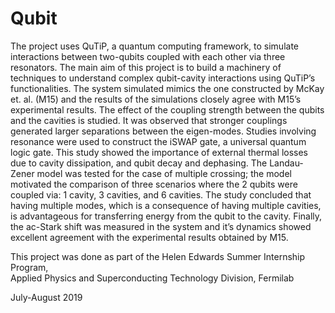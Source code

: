 # Qubit
The project uses QuTiP, a quantum computing framework, to simulate interactions between
two-qubits coupled with each other via three resonators. The main aim of this project is to
build a machinery of techniques to understand complex qubit-cavity interactions using QuTiP’s
functionalities. The system simulated mimics the one constructed by McKay et. al. (M15)
and the results of the simulations closely agree with M15’s experimental results. The effect of the
coupling strength between the qubits and the cavities is studied. It was observed that stronger
couplings generated larger separations between the eigen-modes. Studies involving resonance
were used to construct the iSWAP gate, a universal quantum logic gate. This study showed the
importance of external thermal losses due to cavity dissipation, and qubit decay and dephasing.
The Landau-Zener model was tested for the case of multiple crossing; the model motivated the
comparison of three scenarios where the 2 qubits were coupled via: 1 cavity, 3 cavities, and 6
cavities. The study concluded that having multiple modes, which is a consequence of having
multiple cavities, is advantageous for transferring energy from the qubit to the cavity. Finally,
the ac-Stark shift was measured in the system and it’s dynamics showed excellent agreement
with the experimental results obtained by M15.

This project was done as part of the Helen Edwards Summer Internship Program, <br>
Applied Physics and Superconducting Technology Division, Fermilab

July-August 2019
